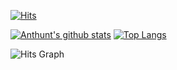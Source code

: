 [![Hits](https://hits.seeyoufarm.com/api/count/incr/badge.svg?url=https%3A%2F%2Fgithub.com%2Fanthunt&count_bg=%2379C83D&title_bg=%23555555&icon=&icon_color=%23E7E7E7&title=hits&edge_flat=false)](https://hits.seeyoufarm.com)

[![Anthunt's github stats](https://github-readme-stats.vercel.app/api?username=anthunt)](https://github.com/anthunt) [![Top Langs](https://github-readme-stats.vercel.app/api/top-langs/?username=anthunt&layout=compact)](https://github.com/anthunt)

![Hits Graph](https://hits.seeyoufarm.com/api/count/graph/dailyhits.svg?url=https://github.com/anthunt)
